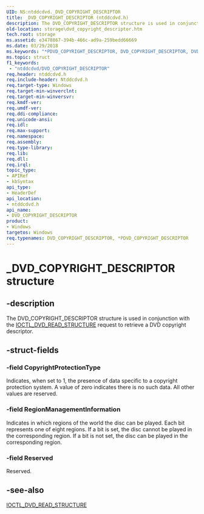 ```yaml
---
UID: NS:ntddcdvd._DVD_COPYRIGHT_DESCRIPTOR
title: _DVD_COPYRIGHT_DESCRIPTOR (ntddcdvd.h)
description: The DVD_COPYRIGHT_DESCRIPTOR structure is used in conjunction with the IOCTL_DVD_READ_STRUCTURE request to retrieve a DVD copyright descriptor.
old-location: storage\dvd_copyright_descriptor.htm
tech.root: storage
ms.assetid: e3478867-394b-466c-ad9a-259bedd66669
ms.date: 03/29/2018
ms.keywords: "*PDVD_COPYRIGHT_DESCRIPTOR, DVD_COPYRIGHT_DESCRIPTOR, DVD_COPYRIGHT_DESCRIPTOR structure [Storage Devices], PDVD_COPYRIGHT_DESCRIPTOR, PDVD_COPYRIGHT_DESCRIPTOR structure pointer [Storage Devices], _DVD_COPYRIGHT_DESCRIPTOR, ntddcdvd/DVD_COPYRIGHT_DESCRIPTOR, ntddcdvd/PDVD_COPYRIGHT_DESCRIPTOR, storage.dvd_copyright_descriptor, structs-DVD_35ca576a-d7b4-49df-95cf-1d5339c6ae78.xml"
ms.topic: struct
f1_keywords:
 - "ntddcdvd/DVD_COPYRIGHT_DESCRIPTOR"
req.header: ntddcdvd.h
req.include-header: Ntddcdvd.h
req.target-type: Windows
req.target-min-winverclnt: 
req.target-min-winversvr: 
req.kmdf-ver: 
req.umdf-ver: 
req.ddi-compliance: 
req.unicode-ansi: 
req.idl: 
req.max-support: 
req.namespace: 
req.assembly: 
req.type-library: 
req.lib: 
req.dll: 
req.irql: 
topic_type:
- APIRef
- kbSyntax
api_type:
- HeaderDef
api_location:
- ntddcdvd.h
api_name:
- DVD_COPYRIGHT_DESCRIPTOR
product:
- Windows
targetos: Windows
req.typenames: DVD_COPYRIGHT_DESCRIPTOR, *PDVD_COPYRIGHT_DESCRIPTOR
---
```


# _DVD_COPYRIGHT_DESCRIPTOR structure


## -description


The DVD_COPYRIGHT_DESCRIPTOR structure is used in conjunction with the <a href="https://docs.microsoft.com/windows-hardware/drivers/ddi/ntddcdvd/ni-ntddcdvd-ioctl_dvd_read_structure">IOCTL_DVD_READ_STRUCTURE</a> request to retrieve a DVD copyright descriptor. 


## -struct-fields




### -field CopyrightProtectionType

Indicates, when set to 1, the presence of data specific to a copyright protection system. A value of zero indicates there is no such data. All other values are reserved.


### -field RegionManagementInformation

Indicates in which regions of the world the disc can be played. Each bit represents one of eight regions. If a bit is set, the disc cannot be played in the corresponding region. If a bit is not set, the disc can be played in the corresponding region. 


### -field Reserved

Reserved. 


## -see-also




<a href="https://docs.microsoft.com/windows-hardware/drivers/ddi/ntddcdvd/ni-ntddcdvd-ioctl_dvd_read_structure">IOCTL_DVD_READ_STRUCTURE</a>
 

 

